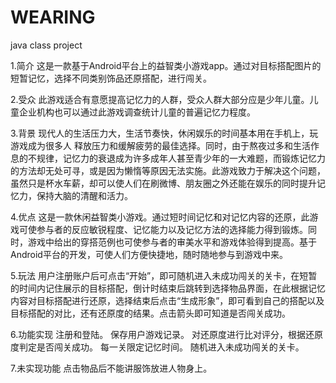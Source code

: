 # WEARING
java class project

1.简介
这是一款基于Android平台上的益智类小游戏app。通过对目标搭配图片的短暂记忆，选择不同类别饰品还原搭配，进行闯关。

2.受众
   此游戏适合有意愿提高记忆力的人群，受众人群大部分应是少年儿童。儿童企业机构也可以通过此游戏调查统计儿童的普遍记忆力程度。

3.背景
	   现代人的生活压力大，生活节奏快，休闲娱乐的时间基本用在手机上，玩游戏成为很多人 释放压力和缓解疲劳的最佳选择。同时，由于熬夜过多和生活作息的不规律，记忆力的衰退成为许多成年人甚至青少年的一大难题，而锻炼记忆力的方法却无处可寻，或是因为懒惰等原因无法实施。此游戏致力于解决这个问题，虽然只是杯水车薪，却可以使人们在刷微博、朋友圈之外还能在娱乐的同时提升记忆力，保持大脑的清醒和活力。

4.优点
	   这是一款休闲益智类小游戏。通过短时间记忆和对记忆内容的还原，此游戏可使参与者的反应敏锐程度、记忆能力以及记忆方法的选择能力得到锻炼。同时，游戏中给出的穿搭范例也可使参与者的审美水平和游戏体验得到提高。基于Android平台的开发，可使人们方便快捷地，随时随地参与到游戏中来。

5.玩法
     用户注册账户后可点击“开始”，即可随机进入未成功闯关的关卡，在短暂的时间内记住展示的目标搭配，倒计时结束后跳转到选择物品界面，在此根据记忆内容对目标搭配进行还原，选择结束后点击“生成形象”，即可看到自己的搭配以及目标搭配的对比，还有还原度的结果。点击箭头即可知道是否闯关成功。

6.功能实现
     注册和登陆。
     保存用户游戏记录。
     对还原度进行比对评分，根据还原度判定是否闯关成功。
     每一关限定记忆时间。
     随机进入未成功闯关的关卡。

7.未实现功能
     点击物品后不能讲服饰放进人物身上。
